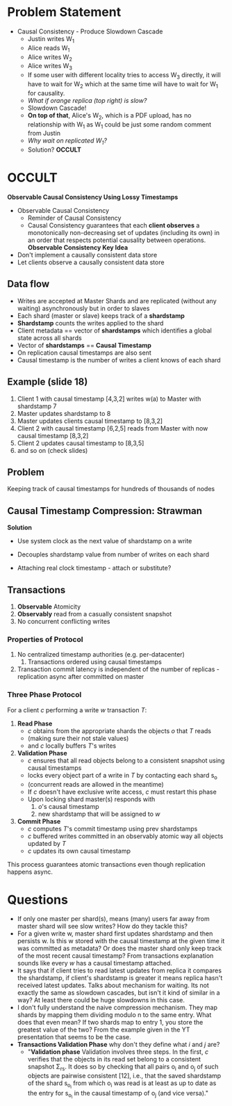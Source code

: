 # Problem Statement
- Causal Consistency - Produce Slowdown Cascade 
	- Justin writes W<sub>1</sub> 
	- Alice reads W<sub>1</sub> 
	- Alice writes W<sub>2</sub> 
	- Alice writes W<sub>3</sub> 
	- If some user with different locality tries to access W<sub>3</sub> directly, it will have to wait for W<sub>2</sub> which at the same time will have to wait for W<sub>1</sub> for causality. 
	- _What if orange replica (top right) is slow?_
	- Slowdown Cascade!
	- **On top of that**, Alice's W<sub>2</sub>, which is a PDF upload, has no relationship with W<sub>1</sub> as W<sub>1</sub> could be just some random comment from Justin
	- _Why wait on replicated W<sub>1</sub>?_
	- Solution? **OCCULT**

# OCCULT 
**Observable Causal Consistency Using Lossy Timestamps**

- Observable Causal Consistency 
	- Reminder of Causal Consistency  
    - Causal Consistency guarantees that each **client observes** a monotonically non-decreasing set of updates (including its own) in an order that respects potential causality between operations.
**Observable Consistency Key Idea**
- Don't implement a causally consistent data store 
- Let clients observe a causally consistent data store 

## Data flow
- Writes are accepted at Master Shards and are replicated (without any waiting) asynchronously but in order to slaves
- Each shard (master or slave) keeps track of a **shardstamp**
- **Shardstamp** counts the writes applied to the shard
- Client metadata == vector of **shardstamps** which identifies a global state across all shards
- Vector of **shardstamps** == **Causal Timestamp**
- On replication causal timestamps are also sent
- Causal timestamp is the number of writes a client knows of each shard

## Example (slide 18)
1. Client 1 with causal timestamp [4,3,2] writes w(a) to Master with shardstamp 7 
2. Master updates shardstamp to 8 
3. Master updates clients causal timestamp to [8,3,2] 
4. Client 2 with causal timestamp [6,2,5] reads from Master with now causal timestamp [8,3,2] 
5. Client 2 updates causal timestamp to [8,3,5] 
6. and so on (check slides)

## Problem 
Keeping track of causal timestamps for hundreds of thousands of nodes

## Causal Timestamp Compression: Strawman

**Solution** 
- Use system clock as the next value of shardstamp on a write 
- Decouples shardstamp value from number of writes on each shard

- Attaching real clock timestamp - attach or substitute?

## Transactions 
1. **Observable** Atomicity 
2. **Observably** read from a casually consistent snapshot 
3. No concurrent conflicting writes 

### Properties of Protocol
1. No centralized timestamp authorities (e.g. per-datacenter)
	1. Transactions ordered using causal timestamps 
2. Transaction commit latency is independent of the number of replicas - replication async after committed on master

### Three Phase Protocol 
For a client $c$ performing a write $w$ transaction $T$: 

1. **Read Phase** 
	- $c$ obtains from the appropriate shards the objects $o$ that $T$ reads 
	- (making sure their not stale values)
	- and $c$ locally buffers $T$'s writes 
2. **Validation Phase**
	- $c$ ensures that all read objects belong to a consistent snapshot using causal timestamps 
	- locks every object part of a write in $T$ by contacting each shard s<sub>o</sub>  
	- (concurrent reads are allowed in the meantime)
	- If $c$ doesn't have exclusive write access, $c$ must restart this phase
	- Upon locking shard master(s) responds with
		1. $o$'s causal timestamp  
		2. new shardstamp that will be assigned to $w$ 
1. **Commit Phase**
	- $c$ computes $T$'s commit timestamp using prev shardstamps
	- $c$ buffered writes committed in an observably atomic way all objects updated by $T$ 
	- $c$ updates its own causal timestamp 

This process guarantees atomic transactions even though replication happens async.

# Questions 
- If only one master per shard(s), means (many) users far away from master shard will see slow writes? How do they tackle this?
- For a given write w, master shard first updates shardstamp and then persists w. Is this w stored with the causal timestamp at the given time it was committed as metadata? Or does the master shard only keep track of the most recent causal timestamp? From transactions explanation sounds like every $w$ has a causal timestamp attached.
- It says that if client tries to read latest updates from replica it compares the shardstamp, if client's shardstamp is greater it means replica hasn't received latest updates. Talks about mechanism for waiting. Its not exactly the same as slowdown cascades, but isn't it kind of similar in a way? At least there could be huge slowdowns in this case. 
- I don't fully understand the naive compression mechanism. They map shards by mapping them dividing modulo n to the same entry. What does that even mean? If two shards map to entry 1, you store the greatest value of the two? From the example given in the YT presentation that seems to be the case.
- **Transactions Validation Phase** why don't they define what $i$ and $j$ are?
	- "**Validation phase** Validation involves three steps. In the first, $c$ verifies that the objects in its read set belong to a consistent snapshot Σ<sub>rs</sub>. It does so by checking that all pairs o<sub>i</sub> and o<sub>j</sub> of such objects are pairwise consistent [12], i.e., that the saved shardstamp of the shard s<sub>o<sub>i</sub></sub> from which o<sub>i</sub> was read is at least as up to date as the entry for s<sub>o<sub>i</sub></sub> in the causal timestamp of o<sub>j</sub> (and vice versa)."

